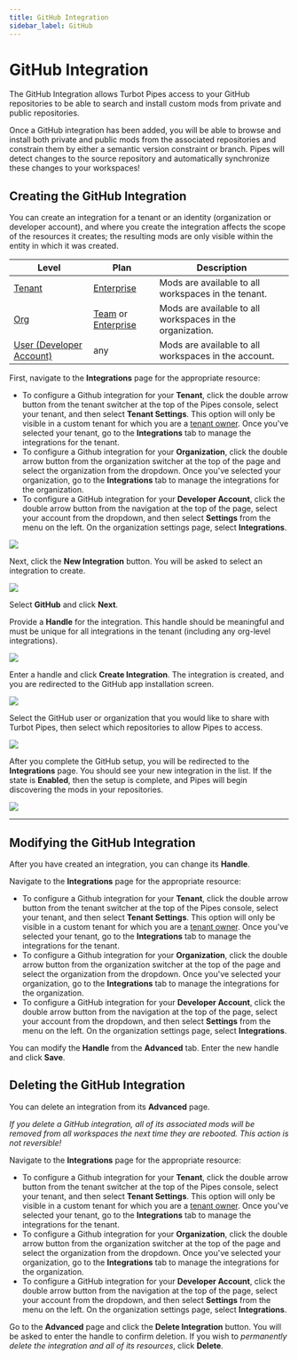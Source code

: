 ```yaml
---
title: GitHub Integration
sidebar_label: GitHub
---
```


# GitHub Integration

The GitHub Integration allows Turbot Pipes access to your GitHub repositories to be able to search and install custom mods from private and public repositories.

Once a GitHub integration has been added, you will be able to browse and install both private and public mods from the associated repositories and constrain them by either a semantic version constraint or branch.  Pipes will detect changes to the source repository and automatically synchronize these changes to your workspaces!

## Creating the GitHub Integration

You can create an integration for a tenant or an identity (organization or developer account), and where you create the integration affects the scope of the resources it creates; the resulting mods are only visible within the entity in which it was created.

| Level                        | Plan                       | Description
|------------------------------|----------------------------|----------------
| [Tenant](/pipes/docs/accounts/tenant) | [Enterprise](/pipes/docs/accounts/tenant#enterprise-plan) | Mods are available to all workspaces in the tenant.
| [Org](/pipes/docs/accounts/org) | [Team](/pipes/docs/accounts/org#team-plan) or [Enterprise](/pipes/docs/accounts/tenant#enterprise-plan)  | Mods are available to all workspaces in the organization.
| [User (Developer Account)](/pipes/docs/accounts/developer) | any | Mods are available to all workspaces in the account.

First, navigate to the **Integrations** page for the appropriate resource:
- To configure a Github integration for your **Tenant**, click the double arrow button from the tenant switcher at the top of the Pipes console, select your tenant, and then select **Tenant Settings**. This option will only be visible in a custom tenant for which you are a [tenant owner](/pipes/docs/accounts/tenant/people#tenant-roles).  Once you've selected your tenant, go to the **Integrations** tab to manage the integrations for the tenant.
- To configure a Github integration for your **Organization**, click the double arrow button from the organization switcher at the top of the page and select the organization from the dropdown.  Once you've selected your organization, go to the **Integrations** tab to manage the integrations for the organization.
- To configure a GitHub integration for your **Developer Account**, click the double arrow button from the navigation at the top of the page, select your account from the dropdown, and then select **Settings** from the menu on the left.  On the organization settings page, select **Integrations**.


![](/images/docs/pipes/integrations_blank.png)


Next, click the **New Integration** button. You will be asked to select an integration to create.

![](/images/docs/pipes/integrations_new_github.png)

Select **GitHub** and click **Next**.

Provide a **Handle** for the integration.  This handle should be meaningful and must be unique for all integrations in the tenant (including any org-level integrations).


![](/images/docs/pipes/integrations_handle_github.png)

Enter a handle and click **Create Integration**. The integration is created, and you are redirected to the GitHub app installation screen.

![](/images/docs/pipes/integrations_github_choose_org.png)

Select the GitHub user or organization that you would like to share with Turbot Pipes, then select which repositories to allow Pipes to access.

![](/images/docs/pipes/integrations_github_choose_repos.png)


After you complete the GitHub setup, you will be redirected to the **Integrations** page.  You should see your new integration in the list.  If the state is **Enabled**, then the setup is complete, and Pipes will begin discovering the mods in your repositories.


![](/images/docs/pipes/integrations_list_github_enabled.png)


---------

## Modifying the GitHub Integration

After you have created an integration, you can change its **Handle**.

Navigate to the **Integrations** page for the appropriate resource:
- To configure a Github integration for your **Tenant**, click the double arrow button from the tenant switcher at the top of the Pipes console, select your tenant, and then select **Tenant Settings**. This option will only be visible in a custom tenant for which you are a [tenant owner](/pipes/docs/accounts/tenant/people#tenant-roles).  Once you've selected your tenant, go to the **Integrations** tab to manage the integrations for the tenant.
- To configure a Github integration for your **Organization**, click the double arrow button from the organization switcher at the top of the page and select the organization from the dropdown.  Once you've selected your organization, go to the **Integrations** tab to manage the integrations for the organization.
- To configure a GitHub integration for your **Developer Account**, click the double arrow button from the navigation at the top of the page, select your account from the dropdown, and then select **Settings** from the menu on the left.  On the organization settings page, select **Integrations**.

You can modify the **Handle** from the **Advanced** tab.  Enter the new handle and click **Save**.


## Deleting the GitHub Integration

You can delete an integration from its **Advanced** page.

*If you delete a GitHub integration, all of its associated mods will be removed from all workspaces the next time they are rebooted.  This action is not reversible!*

Navigate to the **Integrations** page for the appropriate resource:
- To configure a Github integration for your **Tenant**, click the double arrow button from the tenant switcher at the top of the Pipes console, select your tenant, and then select **Tenant Settings**. This option will only be visible in a custom tenant for which you are a [tenant owner](/pipes/docs/accounts/tenant/people#tenant-roles).  Once you've selected your tenant, go to the **Integrations** tab to manage the integrations for the tenant.
- To configure a Github integration for your **Organization**, click the double arrow button from the organization switcher at the top of the page and select the organization from the dropdown.  Once you've selected your organization, go to the **Integrations** tab to manage the integrations for the organization.
- To configure a GitHub integration for your **Developer Account**, click the double arrow button from the navigation at the top of the page, select your account from the dropdown, and then select **Settings** from the menu on the left.  On the organization settings page, select **Integrations**.

Go to the **Advanced** page and click the **Delete Integration** button. You will be asked to enter the handle to confirm deletion.  If you wish to *permanently delete the integration and all of its resources*, click **Delete**.